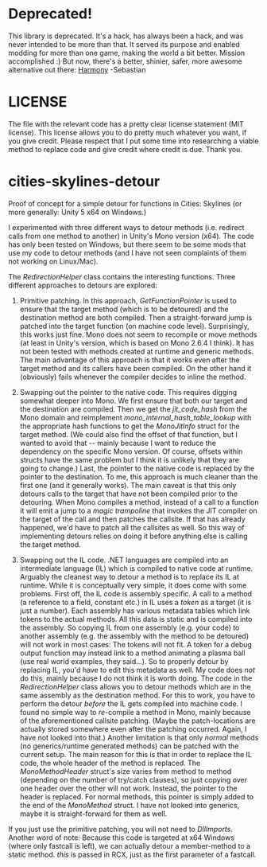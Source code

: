 # Deprecated!
This library is deprecated. It's a hack, has always been a hack, and was never intended to be more than that. It served its purpose and enabled modding for more than one game, making the world a bit better. Mission accomplished :)
But now, there's a better, shinier, safer, more awesome alternative out there: [Harmony](https://github.com/pardeike/Harmony)
-Sebastian

# LICENSE
The file with the relevant code has a pretty clear license statement (MIT license). This license allows you to do pretty much whatever you want, if you give credit. Please respect that I put some time into researching a viable method to replace code and give credit where credit is due. Thank you.

# cities-skylines-detour
Proof of concept for a simple detour for functions in Cities: Skylines (or more generally: Unity 5 x64 on Windows.)

I experimented with three different ways to detour methods (i.e. redirect calls from one method to another) in Unity's Mono version (x64). The code has only been tested on Windows, but there seem to be some mods that use my code to detour methods (and I have not seen complaints of them not working on Linux/Mac).

The *RedirectionHelper* class contains the interesting functions. Three different approaches to detours are explored:

1. Primitive patching. In this approach, *GetFunctionPointer* is used to ensure that the target method (which is to be detoured) and the destination method are both compiled. Then a straight-forward jump is patched into the target function (on machine code level). Surprisingly, this works just fine. Mono does not seem to recompile or move methods (at least in Unity's version, which is based on Mono 2.6.4 I think). It has not been tested with methods created at runtime and generic methods. The main advantage of this approach is that it works even after the target method and its callers have been compiled. On the other hand it (obviously) fails whenever the compiler decides to inline the method.

2. Swapping out the pointer to the native code. This requires digging somewhat deeper into Mono. We first ensure that both our target and the destination are compiled. Then we get the *jit_code_hash* from the Mono domain and reimplement *mono_internal_hash_table_lookup* with the appropriate hash functions to get the *MonoJitInfo* struct for the target method. (We could also find the offset of that function, but I wanted to avoid that -- mainly because I want to reduce the dependency on the specific Mono version. Of course, offsets within structs have the same problem but I think it is unlikely that they are going to change.) Last, the pointer to the native code is replaced by the pointer to the destination. To me, this approach is much cleaner than the first one (and it generally works). The main caveat is that this only detours calls to the target that have not been compiled prior to the detouring. When Mono compiles a method, instead of a call to a function it will emit a jump to a *magic trampoline* that invokes the JIT compiler on the target of the call and then patches the callsite. If that has already happened, we'd have to patch all the callsites as well. So this way of implementing detours relies on doing it before anything else is calling the target method.

3. Swapping out the IL code. .NET languages are compiled into an intermediate language (IL) which is compiled to native code at runtime. Arguably the cleanest way to detour a method is to replace its IL at runtime. While it is conceptually very simple, it does come with some problems. First off, the IL code is assembly specific. A call to a method (a reference to a field, constant etc.) in IL uses a *token* as a target (it is just a number). Each assembly has various metadata tables which link tokens to the actual methods. All this data is static and is compiled into the assembly. So copying IL from one assembly (e.g. your code) to another assembly (e.g. the assembly with the method to be detoured) will not work in most cases: The tokens will not fit. A token for a debug output function may instead link to a method animating a plasma ball (use real world examples, they said...). So to properly detour by replacing IL, you'd have to edit this metadata as well. My code does *not* do this, mainly because I do not think it is worth doing. The code in the *RedirectionHelper* class allows you to detour methods which are in the same assembly as the destination method. For this to work, you have to perform the detour *before* the IL gets compiled into machine code. I found no simple way to *re*-compile a method in Mono, mainly because of the aforementioned callsite patching. (Maybe the patch-locations are actually stored somewhere even after the patching occurred. Again, I have not looked into that.) Another limitation is that only *normal* methods (no generics/runtime generated methods) can be patched with the current setup. The main reason for this is that in order to replace the IL code, the whole header of the method is replaced. The *MonoMethodHeader* struct's size varies from method to method (depending on the number of try/catch clauses), so just copying over one header over the other will not work. Instead, the pointer to the header is replaced. For normal methods, this pointer is simply added to the end of the *MonoMethod* struct. I have not looked into generics, maybe it is straight-forward for them as well.

If you just use the primitive patching, you will not need to *DllImports*.
Another word of note: Because this code is targeted at x64 Windows (where only fastcall is left), we can actually detour a member-method to a static method. *this* is passed in RCX, just as the first parameter of a fastcall.
